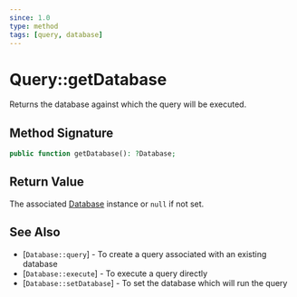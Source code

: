 ```yaml
---
since: 1.0
type: method
tags: [query, database]
---
```

# Query::getDatabase

Returns the database against which the query will be executed.

## Method Signature

```php
public function getDatabase(): ?Database;
```

## Return Value

The associated [Database](../Database) instance or `null` if not set.

## See Also

* [`Database::query`] - To create a query associated with an existing database
* [`Database::execute`] - To execute a query directly
* [`Database::setDatabase`] - To set the database which will run the query